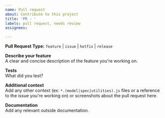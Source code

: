 ```yaml
---
name: Pull request
about: Contribute to this project
title: 'PR - '
labels: pull request, needs review
assignees:

---
```


**Pull Request Type:**  `feature` | `issue` | `hotfix` | `release`  

**Describe your feature**  
A clear and concise description of the feature you're working on.  

**Tests**  
What did you test?  

**Additional context**  
Add any other context (ex: `*.(model|spec|utilities).js` files or a reference to
the issue you're working on) or screenshots about the pull request here.  

**Documentation**  
Add any relevant outside documentation.
